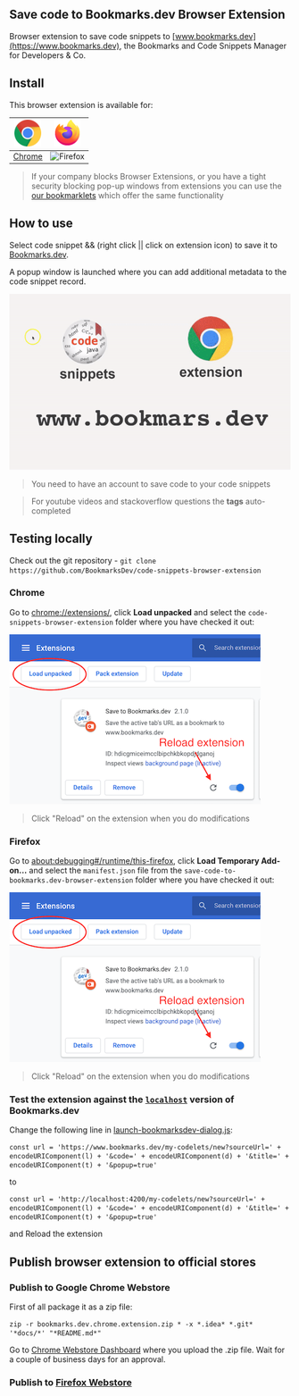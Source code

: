 Save code to Bookmarks.dev Browser Extension
---
Browser extension to save code snippets to [www.bookmarks.dev](https://www.bookmarks.dev), 
the Bookmarks and Code Snippets Manager for Developers & Co. 

## Install
This browser extension is available for:

| ![Chrome](docs/img/logo/chrome-48.png) | ![Firefox](docs/img/logo/fx-48.png) |
|:---:|:---:|
| [Chrome](TODO-add-link-to-google-store) | ![Firefox](TODO-add-link-to-firefox-store) |

> If your company blocks Browser Extensions, or you have a tight security blocking pop-up windows from extensions 
> you can use the [our bookmarklets](https://www.bookmarks.dev/bookmarklets) which offer the same functionality 

## How to use
Select code snippet && (right click || click on extension icon) to save it to [Bookmarks.dev](https://www.bookmarks.dev).

A popup window is launched where you can add additional metadata to the code snippet record.

![Chrome extension screenshot](docs/img/gif/gif-save-snippet-via-chrome-extension-800.gif)

> You need to have an account to save code to your code snippets

> For youtube videos and stackoverflow questions the **tags** auto-completed

## Testing locally
Check out the git repository - `git clone https://github.com/BookmarksDev/code-snippets-browser-extension`

### Chrome
Go to [chrome://extensions/](chrome://extensions/), click **Load unpacked** and select the `code-snippets-browser-extension` folder
where you have checked it out:

![Install locally on chrome](docs/img/install-locally-and-reload-extension.png)

> Click "Reload" on the extension when you do modifications 

### Firefox
Go to [about:debugging#/runtime/this-firefox](about:debugging#/runtime/this-firefox), click **Load Temporary Add-on...**
 and select the `manifest.json` file from the `save-code-to-bookmarks.dev-browser-extension` folder where you have checked it out:

![Install locally on Firefox](docs/img/install-locally-and-reload-extension.png)

> Click "Reload" on the extension when you do modifications 

### Test the extension against the [`localhost`](https://github.com/BookmarksDev/bookmarks.dev) version of Bookmarks.dev 
Change the following line in [launch-bookmarksdev-dialog.js](launch-bookmarksdev-dialog.js):
```
const url = 'https://www.bookmarks.dev/my-codelets/new?sourceUrl=' + encodeURIComponent(l) + '&code=' + encodeURIComponent(d) + '&title=' + encodeURIComponent(t) + '&popup=true'
```
to
```
const url = 'http://localhost:4200/my-codelets/new?sourceUrl=' + encodeURIComponent(l) + '&code=' + encodeURIComponent(d) + '&title=' + encodeURIComponent(t) + '&popup=true'
```

and Reload the extension 

## Publish browser extension to official stores

### Publish to Google Chrome Webstore

First of all package it as a zip file:
```shell
zip -r bookmarks.dev.chrome.extension.zip * -x *.idea* *.git* '*docs/*' "*README.md*"
```

Go to [Chrome Webstore Dashboard](https://chrome.google.com/webstore/developer/dashboard) where
you upload the .zip file. Wait for a couple of business days for an approval.

### Publish to [Firefox Webstore](https://extensionworkshop.com/documentation/publish/)


